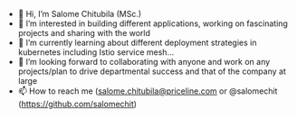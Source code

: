 - 👋 Hi, I’m Salome Chitubila (MSc.)
- 👀 I’m interested in building different applications, working on fascinating projects and sharing with the world
- 🌱 I’m currently learning about different deployment strategies in kubernetes including Istio service mesh...
- 💞️ I’m looking forward to collaborating with anyone and work on any projects/plan to drive departmental success and that of the company at large
- 📫 How to reach me (salome.chitubila@priceline.com  or @salomechit (https://github.com/salomechit)

<!---
salomechit/salomechit is a ✨ special ✨ repository because its `README.md` (this file) appears on your GitHub profile.
You can click the Preview link to take a look at your changes.
--->
